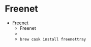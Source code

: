 # Freenet
- [Freenet](https://freenetproject.org/)
  -  Freenet
  - 
  - `brew cask install freenettray`
